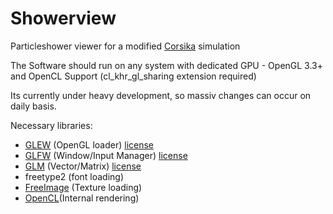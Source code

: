 # Showerview
Particleshower viewer for a modified [Corsika](https://www.ikp.kit.edu/corsika/) simulation

The Software should run on any system with dedicated GPU - OpenGL 3.3+ and OpenCL Support (cl_khr_gl_sharing extension required)

Its currently under heavy development, so massiv changes can occur on daily basis.


Necessary libraries:
- [GLEW](https://github.com/nigels-com/glew)  (OpenGL loader)         [license](http://glew.sourceforge.net/credits.html)
- [GLFW](https://github.com/glfw/glfw)  (Window/Input Manager)  [license](http://www.glfw.org/license.html)
- [GLM](https://github.com/g-truc/glm)   (Vector/Matrix)         [license](http://glm.g-truc.net/0.9.7/glm-0.9.7.pdf)
- freetype2 (font loading)
- [FreeImage](http://freeimage.sourceforge.net/) (Texture loading)
- [OpenCL](https://www.khronos.org/opencl/)(Internal rendering)
